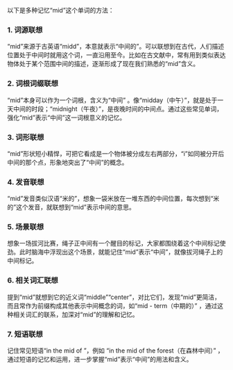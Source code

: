 以下是多种记忆“mid”这个单词的方法：
### 1. 词源联想
 “mid”来源于古英语“midd”，本意就表示“中间的”。可以联想到在古代，人们描述位置处于中间时就用这个词，一直沿用至今。比如在古文献中，常有用到类似表达物体处于某个范围中间的描述，逐渐形成了现在我们熟悉的“mid”含义。
### 2. 词根词缀联想
 “mid”本身可以作为一个词根，含义为“中间” 。像“midday（中午）”，就是处于一天中间的时段；“midnight（午夜）”，是夜晚时间的中间点。通过这些常见单词，强化“mid”表示“中间”这一词根意义的记忆。
### 3. 词形联想
 “mid”形状短小精悍，可把它看成是一个物体被分成左右两部分，“i”如同被分开后中间的那个点，形象地突出了“中间”的概念。
### 4. 发音联想
 “mid”发音类似汉语“米的”，想象一袋米放在一堆东西的中间位置，每次想到“米的”这个发音，就联想到“mid”表示中间的意思。
### 5. 场景联想
 想象一场拔河比赛，绳子正中间有一个醒目的标记，大家都围绕着这个中间标记使劲。此时脑海中浮现出这个场景，就能记住“mid”表示“中间”，就像拔河绳子上的中间标记。
### 6. 相关词汇联想
 提到“mid”就想到它的近义词“middle”“center”，对比它们，发现“mid”更简洁，而且常作为前缀构成其他表示中间概念的词，如“mid - term（中期的）” ，通过这种相关词汇的联系，加深对“mid”的理解和记忆。
### 7. 短语联想
 记住常见短语“in the mid of ”，例如 “in the mid of the forest（在森林中间）” ，通过短语的记忆和运用，进一步掌握“mid”表示“中间”的用法和含义。 